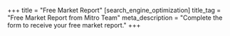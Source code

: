 +++
title = "Free Market Report"
[search_engine_optimization]
title_tag = "Free Market Report from Mitro Team"
meta_description = "Complete the form to receive your free market report."
+++